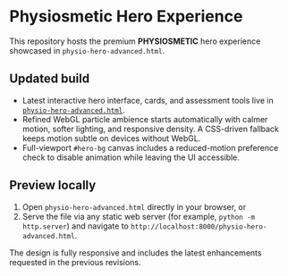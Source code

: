 # Physiosmetic Hero Experience

This repository hosts the premium **PHYSIOSMETIC** hero experience showcased in `physio-hero-advanced.html`.

## Updated build
- Latest interactive hero interface, cards, and assessment tools live in [`physio-hero-advanced.html`](physio-hero-advanced.html).
- Refined WebGL particle ambience starts automatically with calmer motion, softer lighting, and responsive density. A CSS-driven fallback keeps motion subtle on devices without WebGL.
- Full-viewport `#hero-bg` canvas includes a reduced-motion preference check to disable animation while leaving the UI accessible.

## Preview locally
1. Open `physio-hero-advanced.html` directly in your browser, or
2. Serve the file via any static web server (for example, `python -m http.server`) and navigate to `http://localhost:8000/physio-hero-advanced.html`.

The design is fully responsive and includes the latest enhancements requested in the previous revisions.
